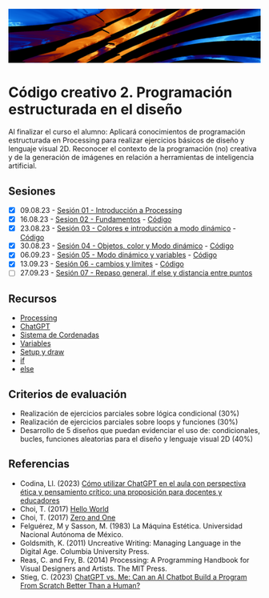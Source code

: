 ![portada](https://raw.githubusercontent.com/EmilioOcelotl/cc2-2024-1/main/img/banner.png)

# Código creativo 2. Programación estructurada en el diseño

Al finalizar el curso el alumno: Aplicará conocimientos de programación estructurada en Processing para realizar ejercicios básicos de diseño y lenguaje visual 2D. 
Reconocer el contexto de la programación (no) creativa y de la generación de imágenes en relación a herramientas de inteligencia artificial. 

## Sesiones

- [x] 09.08.23 - [Sesión 01 - Introducción a Processing](https://github.com/EmilioOcelotl/cc2-2024-1/blob/main/doc/s01.md) 
- [x] 16.08.23 - [Sesion 02 - Fundamentos](https://github.com/EmilioOcelotl/cc2-2024-1/blob/main/doc/s02.md) - [Código](https://gist.github.com/EmilioOcelotl/08a4acd32234c350b6b4a4da11d45630)
- [x] 23.08.23 - [Sesión 03 - Colores e introducción a modo dinámico](https://github.com/EmilioOcelotl/cc2-2024-1/blob/main/doc/s03.md) - [Código](https://gist.github.com/EmilioOcelotl/d1fed8211ea2b881caf57853779184c6)
- [x] 30.08.23 - [Sesión 04 - Objetos, color y Modo dinámico](https://github.com/EmilioOcelotl/cc2-2024-1/blob/main/doc/s04.md) - [Código](https://gist.github.com/EmilioOcelotl/a0a58d7fb8f4fd4baa7fccd1d1ab1f7b)
- [x] 06.09.23 - [Sesión 05 - Modo dinámico y variables](https://github.com/EmilioOcelotl/cc2-2024-1/blob/main/doc/s05.md) - [Código](https://gist.github.com/EmilioOcelotl/0c909656d41f429c38cc29f43a3b04c8)
- [x] 13.09.23 - [Sesión 06 - cambios y límites](https://github.com/EmilioOcelotl/cc2-2024-1/blob/main/doc/s06.md) - [Código](https://gist.github.com/EmilioOcelotl/7135e1f98d98e895bd8d38a004298fcf)
- [ ] 27.09.23 -  [Sesión 07 - Repaso general, if else y distancia entre puntos](https://github.com/EmilioOcelotl/cc2-2024-1/blob/main/doc/s07.md)

## Recursos 

- [Processing](https://processing.org/)
- [ChatGPT](https://chat.openai.com/)
- [Sistema de Cordenadas](https://processing.org/tutorials/coordinatesystemandshapes)
- [Variables](https://processing.org/examples/variables.html)
- [Setup y draw](https://processing.org/examples/setupdraw.html)
- [if](https://processing.org/reference/if.html)
- [else](https://processing.org/reference/else.html)

## Criterios de evaluación

- Realización de ejercicios parciales sobre lógica condicional (30%)
- Realización de ejercicios parciales sobre loops y funciones (30%)
- Desarrollo de 5 diseños que puedan evidenciar el uso de: condicionales, bucles, funciones aleatorias para el diseño y lenguaje visual 2D (40%) 

## Referencias

- Codina, Ll. (2023) [Cómo utilizar ChatGPT en el aula con perspectiva ética y pensamiento crítico: una proposición para docentes y educadores](https://www.lluiscodina.com/chatgpt-educadores/)
- Choi, T. (2017) [Hello World](http://avant.org/project/hello-world/)
- Choi, T. (2017) [Zero and One](http://avant.org/project/zero-one/)
- Felguérez, M y Sasson, M. (1983) La Máquina Estética. Universidad Nacional Autónoma de México. 
- Goldsmith, K. (2011) Uncreative Writing: Managing Language in the Digital Age. Columbia University Press.
- Reas, C. and Fry, B. (2014) Processing: A Programming Handbook for Visual Designers and Artists. The MIT Press.
- Stieg, C. (2023) [ChatGPT vs. Me: Can an AI Chatbot Build a Program From Scratch Better Than a Human?](https://www.codecademy.com/resources/blog/chatgpt-vs-human-developer-coding-project/)